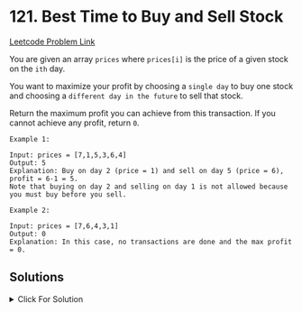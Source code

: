 # 121. Best Time to Buy and Sell Stock

[Leetcode Problem Link](https://leetcode.com/problems/best-time-to-buy-and-sell-stock/description/)

You are given an array `prices` where `prices[i]` is the price of a given stock on the `ith` day.

You want to maximize your profit by choosing a `single day` to buy one stock and choosing a `different day in the future` to sell that stock.

Return the maximum profit you can achieve from this transaction. If you cannot achieve any profit, return `0`.

```
Example 1:

Input: prices = [7,1,5,3,6,4]
Output: 5
Explanation: Buy on day 2 (price = 1) and sell on day 5 (price = 6), profit = 6-1 = 5.
Note that buying on day 2 and selling on day 1 is not allowed because you must buy before you sell.
```

```
Example 2:

Input: prices = [7,6,4,3,1]
Output: 0
Explanation: In this case, no transactions are done and the max profit = 0.
```

## Solutions

<details>
  <summary>Click For Solution</summary>

```JS
var maxProfit = function(prices) {
    let min = prices[0]
    let maxProfit = 0

    for(let i = 1; i < prices.length; i ++){
        if(prices[i]-min > maxProfit){
            maxProfit = prices[i]-min
        }
        if(prices[i] < min){
            min = prices[i]
        }
    }
    return maxProfit
};
```

</details>
